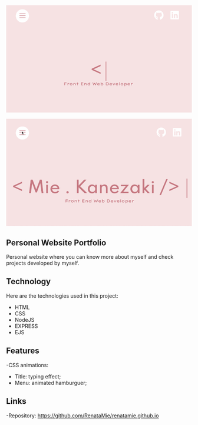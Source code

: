 ![](gifs/home.gif)



![](gifs/menu.gif)

## Personal Website Portfolio

Personal website where you can know more about myself and check projects developed by myself.

## Technology

Here are the technologies used in this project:

* HTML
* CSS
* NodeJS
* EXPRESS
* EJS 

## Features
-CSS animations:
  * Title: typing effect;
  * Menu: animated hamburguer;

## Links

-Repository: https://github.com/RenataMie/renatamie.github.io
